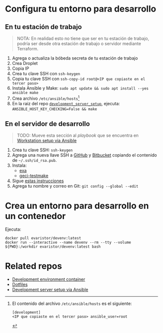 # Configura tu entorno para desarrollo

## En tu estación de trabajo

> NOTA: En realidad esto no tiene que ser en tu estación de trabajo, podría ser desde otra estación de trabajo o servidor mediante Terraform.

1. Agrega o actualiza la bóbeda secreta de tu estación de trabajo
1. Crea Droplet
1. Copia IP
1. Crea tu clave SSH con `ssh-keygen`
1. Copia tu clave SSH con `ssh-copy-id root@<IP que copiaste en el tercer paso>`
1. Instala Ansible y Make: `sudo apt update && sudo apt install --yes ansible make`
1. Crea archivo `/etc/ansible/hosts`[^ansible_hosts]
1. En la raiz del repo [`development_server_setup`](https://github.com/IslasGECI/development_server_setup), ejecuta: `ANSIBLE_HOST_KEY_CHECKING=False && make`

[^ansible_hosts]: El contenido del archivo `/etc/ansible/hosts` es el siguiente:
    ```
    [development]
    <IP que copiaste en el tercer paso> ansible_user=root
    ```

## En el servidor de desarrollo

> TODO: Mueve esta sección al _playbook_ que se encuentra en [Workstation setup via Ansible](https://github.com/IslasGECI/workstation_setup)

1. Crea tu clave SSH: `ssh-keygen`
1. Agrega una nueva llave SSH a [GitHub](https://github.com/settings/keys/) y [Bitbucket](https://bitbucket.org/account/settings/ssh-keys/) copiando el contenido de `~/.ssh/id_rsa.pub`.
1. Instala:
    - [exa](https://github.com/ogham/exa)
    - [geci-testmake](https://github.com/IslasGECI/testmake)
1. Sigue [estas instrucciones](https://github.com/devarops/dotfiles/blob/develop/README.md)
1. Agrega tu nombre y correo en Git: `git config --global --edit`

# Crea un entorno para desarrollo en un contenedor

Ejecuta:

```shell
docker pull evaristor/devenv:latest
docker run --interactive --name devenv --rm --tty --volume ${PWD}:/workdir evaristor/devenv:latest bash
```

# Related repos

- [Development environment container](https://github.com/devarops/devenv)
- [Dotfiles](https://github.com/devarops/dotfiles)
- [Development server setup via Ansible](https://github.com/IslasGECI/development_server_setup)
